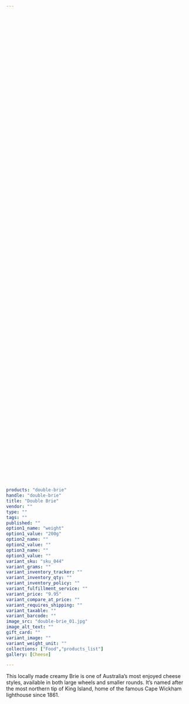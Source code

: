 ```yaml
---
 

 

 

 

 

 

 

 

 

 

 

 

 

 

 

 

 

 

 

 

 

 

 

 

 

 

 

 

 

 

 

 

 

 

 

 

 

 

 

 

 

 

 

 

 

products: "double-brie"
handle: "double-brie"
title: "Double Brie"
vendor: ""
type: ""
tags: ""
published: ""
option1_name: "weight"
option1_value: "200g"
option2_name: ""
option2_value: ""
option3_name: ""
option3_value: ""
variant_sku: "sku_044"
variant_grams: ""
variant_inventory_tracker: ""
variant_inventory_qty: ""
variant_inventory_policy: ""
variant_fulfillment_service: ""
variant_price: "9.95"
variant_compare_at_price: ""
variant_requires_shipping: ""
variant_taxable: ""
variant_barcode: ""
image_src: "double-brie_01.jpg"
image_alt_text: ""
gift_card: ""
variant_image: ""
variant_weight_unit: ""
collections: ["Food","products_list"]
gallery: [Cheese]

---
```



This locally made creamy Brie is one of Australia’s most enjoyed cheese styles, available in both large wheels and smaller rounds. It’s named after the most northern tip of King Island, home of the famous Cape Wickham lighthouse since 1861.

 

 

 

